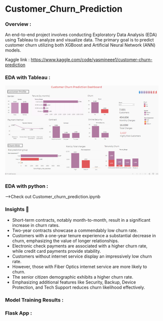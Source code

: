 # Customer_Churn_Prediction
### Overview :
An end-to-end project involves conducting Exploratory Data Analysis (EDA) using Tableau to analyze and visualize data. The primary goal is to predict customer churn utilizing both XGBoost and Artificial Neural Network (ANN) models.

Kaggle link : https://www.kaggle.com/code/yasmineee1/customer-churn-prediction
### EDA with Tableau :
 ![](images/dashboard.PNG)
### EDA with python :
-->Check out Customer_churn_prediction.ipynb
### Insights 🔮
- Short-term contracts, notably month-to-month, result in a significant increase in churn rates.
- Two-year contracts showcase a commendably low churn rate.
- Customers with a one-year tenure experience a substantial decrease in churn, emphasizing the value of longer relationships.
- Electronic check payments are associated with a higher churn rate, while credit card payments provide stability.
- Customers without internet service display an impressively low churn rate.
- However, those with Fiber Optics internet service are more likely to churn.
- The senior citizen demographic exhibits a higher churn rate.
- Emphasizing additional features like Security, Backup, Device Protection, and Tech Support reduces churn likelihood effectively.
### Model Training Results :

### Flask App :
